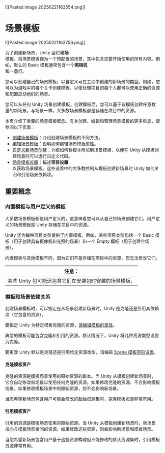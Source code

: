 ![[Pasted image 20250221162554.png]]

# 场景模板
![[Pasted image 20250221162756.png]]

为了创建新场景，Unity 会将**现场**[](CreatingScenes.html)  
[](Glossary.html#Scene)模板。将场景模板视为一个预配置的场景，其中包含您要开始使用的所有内容。例如，默认的 Basic 模板通常包含一个**照相机**[](CamerasOverview.html)  
[](Glossary.html#Camera)和一盏灯。

您可以创建自己的场景模板，以自定义可在工程中创建的新场景的类型。例如，您可以为游戏中的每个关卡创建模板，以便处理项目的每个人都可以使用正确的资源和配置启动他们的场景。

您可以从任何 Unity 场景创建模板。创建模板后，您可以基于该模板创建任意数量的新场景。与场景一样，大多数场景模板都是存储在项目中的资源。

本页介绍了重要的场景模板概念。有关创建、编辑和管理场景模板的更多信息，请参阅以下页面：

- [创建场景模板](scene-templates-creating.html)：介绍创建场景模板的不同方法。
- [编辑场景模板](scene-templates-editing.html)：说明如何编辑场景模板属性。
- [自定义新场景创建](scene-templates-customizing-scene-instantiation.html)：介绍如何将脚本附加到场景模板，以便在 Unity 从模板创建场景时可以运行自定义代码。
- [场景模板设置](scene-templates-settings.html)：描述**项目设置**[](comp-ManagerGroup.html)  
    [](Glossary.html#ProjectSettings)以获取场景模板。这些设置中的大多数控制从模板创建新场景时 Unity 如何关闭和引用场景依赖项。

## 重要概念

### 内置模板与用户定义的模板

大多数场景模板都是用户定义的，这意味着您可以从自己的场景创建它们。用户定义的场景模板是 Unity 存储在项目中的资源。

Unity 还为每种项目类型提供了内置模板。例如，某些项目类型包括一个 Basic 模板（用于创建具有摄像机和光照的场景）和一个 Empty 模板（用于创建空场景）。

内置模板与其他模板不同，因为它们不是存储在项目中的资源，您无法修改它们。

|**注意：**|
|---|
|某些 Unity 包可能还包含它们在安装包时安装的场景模板。|

### 模板和场景依赖关系

创建场景模板时，可以指定在从场景创建新场景时，Unity 是克隆还是引用其依赖项（它包含的资源）。

要指定 Unity 为特定模板克隆的资源，[请编辑模板的属性](scene-templates-editing.html)。

典型的模板可能包含克隆和引用的资源。默认情况下，Unity 将几种资源类型设置为克隆。

要更改 Unity 默认是克隆还是引用给定资源类型，请编辑 [Scene 模板项目设置](scene-templates-settings.html)。

#### 克隆模板资产

克隆的资源是模板场景使用的原始资源的副本。当 Unity 从模板创建新场景时，它会自动修改新场景以使用任何克隆的资源。如果修改克隆的资源，不会影响模板场景。如果修改模板场景中的原始资源，则不会影响新场景。

当您希望新场景包含用户可能会修改的起始资源集时，克隆模板资源非常有用。

#### 引用模板资产

引用的资源是模板场景使用的原始资源。当 Unity 从模板创建新场景时，新场景指向与模板场景相同的资源。如果修改这些资源，则会影响新场景和模板场景。

当您希望新场景包含用户基于这些资源构建但不能修改的默认资源集时，引用模板资源非常有用。